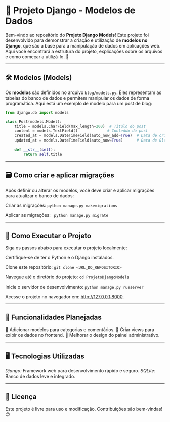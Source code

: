 # 📝 Projeto Django - Modelos de Dados

Bem-vindo ao repositório do **Projeto Django Models**! Este projeto foi desenvolvido para demonstrar a criação e utilização de **modelos no Django**, que são a base para a manipulação de dados em aplicações web. Aqui você encontrará a estrutura do projeto, explicações sobre os arquivos e como começar a utilizá-lo. 🚀

---

## 🛠️ Modelos (Models)

Os **modelos** são definidos no arquivo `blog/models.py`. Eles representam as tabelas do banco de dados e permitem manipular os dados de forma programática. Aqui está um exemplo de modelo para um post de blog:

```python
from django.db import models

class Post(models.Model):
    title = models.CharField(max_length=200)  # Título do post
    content = models.TextField()             # Conteúdo do post
    created_at = models.DateTimeField(auto_now_add=True)  # Data de criação
    updated_at = models.DateTimeField(auto_now=True)      # Data de última atualização

    def __str__(self):
        return self.title
```

---

## 🗃️ Como criar e aplicar migrações

Após definir ou alterar os modelos, você deve criar e aplicar migrações para atualizar o banco de dados:

Criar as migrações:
`python manage.py makemigrations`

Aplicar as migrações:
` python manage.py migrate`

---

## 🚀 Como Executar o Projeto
Siga os passos abaixo para executar o projeto localmente:

Certifique-se de ter o Python e o Django instalados.

Clone este repositório:
`git clone <URL_DO_REPOSITORIO>`

Navegue até o diretório do projeto:
`cd ProjetoDjangoModels`

Inicie o servidor de desenvolvimento:
`python manage.py runserver`

Acesse o projeto no navegador em: http://127.0.0.1:8000.

---

## 🌟 Funcionalidades Planejadas

📌 Adicionar modelos para categorias e comentários.
📌 Criar views para exibir os dados no frontend.
📌 Melhorar o design do painel administrativo.

---

## 🖥️ Tecnologias Utilizadas

*Django:* Framework web para desenvolvimento rápido e seguro.
*SQLite:* Banco de dados leve e integrado.

---

## 📜 Licença

Este projeto é livre para uso e modificação. Contribuições são bem-vindas! 😊